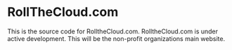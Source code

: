 # RollTheCloud.com

This is the source code for RolltheCloud.com. RolltheCloud.com is under active development. This will be the non-profit organizations main website.
